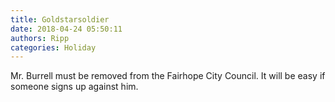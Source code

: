 ```yaml
---
title: Goldstarsoldier
date: 2018-04-24 05:50:11
authors: Ripp
categories: Holiday
---
```


 Mr. Burrell must be removed from the Fairhope City Council. It will be easy if someone signs up against him.